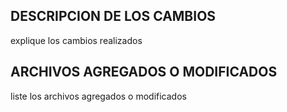 ## DESCRIPCION DE LOS CAMBIOS
explique los cambios realizados

## ARCHIVOS AGREGADOS O MODIFICADOS
liste los archivos agregados o modificados
